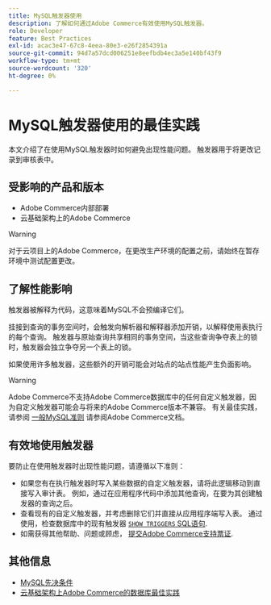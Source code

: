 ```yaml
---
title: MySQL触发器使用
description: 了解如何通过Adobe Commerce有效使用MySQL触发器。
role: Developer
feature: Best Practices
exl-id: acac3e47-67c8-4eea-80e3-e26f2854391a
source-git-commit: 94d7a57dcd006251e8eefbdb4ec3a5e140bf43f9
workflow-type: tm+mt
source-wordcount: '320'
ht-degree: 0%

---
```


# MySQL触发器使用的最佳实践

本文介绍了在使用MySQL触发器时如何避免出现性能问题。 触发器用于将更改记录到审核表中。

## 受影响的产品和版本

- Adobe Commerce内部部署
- 云基础架构上的Adobe Commerce

>[!WARNING]
>
>对于云项目上的Adobe Commerce，在更改生产环境的配置之前，请始终在暂存环境中测试配置更改。

## 了解性能影响

触发器被解释为代码，这意味着MySQL不会预编译它们。

挂接到查询的事务空间时，会触发向解析器和解释器添加开销，以解释使用表执行的每个查询。 触发器与原始查询共享相同的事务空间，当这些查询争夺表上的锁时，触发器会独立争夺另一个表上的锁。

如果使用许多触发器，这些额外的开销可能会对站点的站点性能产生负面影响。

>[!WARNING]
>
>Adobe Commerce不支持Adobe Commerce数据库中的任何自定义触发器，因为自定义触发器可能会与将来的Adobe Commerce版本不兼容。 有关最佳实践，请参阅 [一般MySQL准则](../../../installation/prerequisites/database/mysql.md) 请参阅Adobe Commerce文档。

## 有效地使用触发器

要防止在使用触发器时出现性能问题，请遵循以下准则：

- 如果您有在执行触发器时写入某些数据的自定义触发器，请将此逻辑移动到直接写入审计表。 例如，通过在应用程序代码中添加其他查询，在要为其创建触发器的查询之后。
- 查看现有的自定义触发器，并考虑删除它们并直接从应用程序端写入表。 通过使用，检查数据库中的现有触发器 [`SHOW TRIGGERS` SQL语句](https://dev.mysql.com/doc/refman/8.0/en/show-triggers.html).
- 如需获得其他帮助、问题或顾虑， [提交Adobe Commerce支持票证](https://experienceleague.adobe.com/docs/commerce-knowledge-base/kb/help-center-guide/magento-help-center-user-guide.html?#submit-ticket).

## 其他信息

- [MySQL先决条件](../../../installation/prerequisites/database/mysql.md)
- [云基础架构上Adobe Commerce的数据库最佳实践](database-on-cloud.md)
